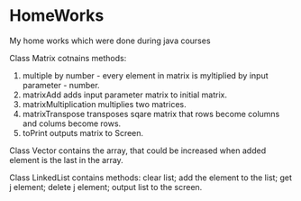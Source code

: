 # HomeWorks
My home works which were done during java courses

Class Matrix cotnains methods: 
1. multiple by number - every element in matrix is myltiplied by input parameter - number.
2. matrixAdd adds input parameter matrix to initial matrix.
3. matrixMultiplication multiplies two matrices.
4. matrixTranspose transposes sqare matrix that rows become columns and colums become rows.
5. toPrint outputs matrix to Screen.

Class Vector
contains the array, that could be increased when added element is the last in the array.

Class LinkedList contains methods:
clear list;
add the element to the list;
get j element;
delete j element;
output list to the screen.
